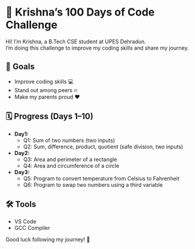 # 🚀 Krishna’s 100 Days of Code Challenge

Hi! I’m Krishna, a B.Tech CSE student at UPES Dehradun.  
I’m doing this challenge to improve my coding skills and share my journey.

## 🎯 Goals
- Improve coding skills 💻  
- Stand out among peers 🔥  
- Make my parents proud ❤️

## 🗓 Progress (Days 1–10)
- **Day1:** 
  - Q1: Sum of two numbers (two inputs)
  - Q2: Sum, difference, product, quotient (safe division, two inputs)
- **Day2:** 
  - Q3: Area and perimeter of a rectangle
  - Q4: Area and circumference of a circle
- **Day3:** 
  - Q5: Program to convert temperature from Celsius to Fahrenheit
  - Q6: Program to swap two numbers using a third variable


## 🛠 Tools
- VS Code  
- GCC Compiler

Good luck following my journey! 💪
